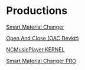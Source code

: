 # Productions

[Smart Material Changer](Smart%20Material%20Changer/)

[Open And Close (OAC Devkit)](Open%20And%20Close/)

[NCMusicPlayer.KERNEL](NCMusicPlayer.KERNEL/)

[Smart Material Changer PRO](Smart%20Material%20Changer%20PRO/)
